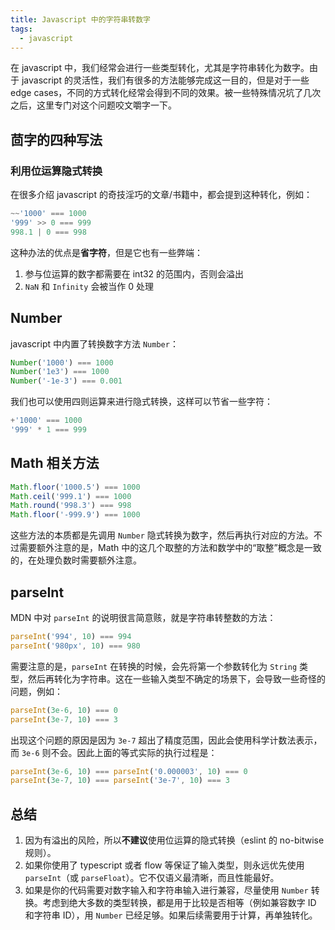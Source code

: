 ```yaml
---
title: Javascript 中的字符串转数字
tags:
  - javascript
---
```


在 javascript 中，我们经常会进行一些类型转化，尤其是字符串转化为数字。由于 javascript 的灵活性，我们有很多的方法能够完成这一目的，但是对于一些 edge cases，不同的方式转化经常会得到不同的效果。被一些特殊情况坑了几次之后，这里专门对这个问题咬文嚼字一下。

## 茴字的四种写法

### 利用位运算隐式转换

在很多介绍 javascript 的奇技淫巧的文章/书籍中，都会提到这种转化，例如：

```javascript
~~'1000' === 1000
'999' >> 0 === 999
998.1 | 0 === 998
```

这种办法的优点是**省字符**，但是它也有一些弊端：

1. 参与位运算的数字都需要在 int32 的范围内，否则会溢出
2. `NaN` 和 `Infinity` 会被当作 0 处理

## Number

javascript 中内置了转换数字方法 `Number`：

```javascript
Number('1000') === 1000
Number('1e3') === 1000
Number('-1e-3') === 0.001
```

我们也可以使用四则运算来进行隐式转换，这样可以节省一些字符：

```javascript
+'1000' === 1000
'999' * 1 === 999
```

## Math 相关方法

```javascript
Math.floor('1000.5') === 1000
Math.ceil('999.1') === 1000
Math.round('998.3') === 998
Math.floor('-999.9') === 1000
```

这些方法的本质都是先调用 `Number` 隐式转换为数字，然后再执行对应的方法。不过需要额外注意的是，Math 中的这几个取整的方法和数学中的“取整”概念是一致的，在处理负数时需要额外注意。

## parseInt

MDN 中对 `parseInt` 的说明很言简意赅，就是字符串转整数的方法：

```javascript
parseInt('994', 10) === 994
parseInt('980px', 10) === 980
```

需要注意的是，`parseInt` 在转换的时候，会先将第一个参数转化为 `String` 类型，然后再转化为字符串。这在一些输入类型不确定的场景下，会导致一些奇怪的问题，例如：

```javascript
parseInt(3e-6, 10) === 0
parseInt(3e-7, 10) === 3
```

出现这个问题的原因是因为 `3e-7` 超出了精度范围，因此会使用科学计数法表示，而 `3e-6` 则不会。因此上面的等式实际的执行过程是：

```javascript
parseInt(3e-6, 10) === parseInt('0.000003', 10) === 0
parseInt(3e-7, 10) === parseInt('3e-7', 10) === 3
```

## 总结

1. 因为有溢出的风险，所以**不建议**使用位运算的隐式转换（eslint 的 no-bitwise 规则）。
2. 如果你使用了 typescript 或者 flow 等保证了输入类型，则永远优先使用 `parseInt`（或 `parseFloat`）。它不仅语义最清晰，而且性能最好。
3. 如果是你的代码需要对数字输入和字符串输入进行兼容，尽量使用 `Number` 转换。考虑到绝大多数的类型转换，都是用于比较是否相等（例如兼容数字 ID 和字符串 ID），用 `Number` 已经足够。如果后续需要用于计算，再单独转化。
